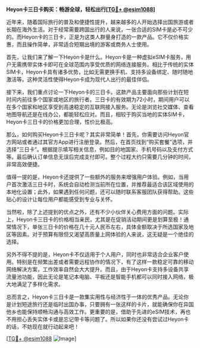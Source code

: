 **Heyon卡三日卡购买：畅游全球，轻松出行[[TG💪+ @esim1088](https://t.me/s/esim1088)]**

近年来，随着国际旅行的普及和便捷性提升，越来越多的人开始选择出国旅游或者长期在海外生活。对于经常需要跨国出行的人来说，一张合适的SIM卡是必不可少的。而Heyon卡的三日卡，正是为这类人群量身打造的一款产品。它不仅价格实惠，而且操作简单，非常适合短期出境的游客或商务人士使用。

首先，让我们来了解一下Heyon卡是什么。Heyon卡是一种虚拟eSIM卡服务，用户无需携带实体卡即可在全球范围内享受优质的网络连接服务。相比于传统的实体SIM卡，Heyon卡具有诸多优势，比如无需更换手机、支持多设备绑定、随时随地激活等。这种灵活性使得Heyon卡成为现代人出行的最佳伴侣。

接下来，我们重点讨论一下Heyon卡的三日卡。这款产品主要面向那些计划在短时间内前往多个国家或地区的旅行者。三日卡的有效期为72小时，期间用户可以在多个国家和地区享受到高速稳定的互联网接入服务。无论是浏览社交媒体、查看地图导航还是在线办公，都能轻松应对。而且，相较于购买当地的实体SIM卡，Heyon卡三日卡的价格更加合理，性价比极高。

那么，如何购买Heyon卡三日卡呢？其实非常简单！首先，你需要访问Heyon官方网站或者通过其官方App进行注册登录。然后，在首页找到“购买套餐”选项，并选择“三日卡”。根据提示填写相关信息，例如目的地国家、手机号码以及支付方式等。最后确认订单信息无误后完成支付即可。整个过程大约只需要几分钟的时间，非常高效便捷。

值得一提的是，Heyon卡还提供了一些额外的服务来增强用户体验。例如，当用户首次激活三日卡时，系统会自动检测当前所在位置，并推荐最适合该区域使用的本地化设置；此外，如果遇到任何问题，还可以随时联系客服团队获得帮助。这些贴心的设计让每位用户都能感受到专业与关怀。

当然啦，除了上述提到的优点之外，还有不少小伙伴关心费用方面的问题。实际上，Heyon卡三日卡的价格相当亲民，尤其是在促销活动期间更是划算至极！通常情况下，单张三日卡的价格在几十元人民币左右，具体金额取决于所选国家及地区等因素。对于预算有限但又渴望高质量上网体验的人来说，这无疑是一个绝佳的选择。

另外不得不提的是，Heyon卡不仅适用于个人用户，同时也非常适合企业客户使用。特别是在频繁出差或者需要远程协作的情况下，有了这样一款稳定可靠的移动网络解决方案，工作效率自然会大大提升。而且，由于Heyon卡支持多设备共享流量池功能，因此无论是笔记本电脑、平板还是智能手机都可以同时接入网络，极大地满足了多样化需求。

总而言之，Heyon卡三日卡是一款集实用性与经济性于一体的优秀产品。无论你是计划短途旅行还是临时出国办事，只要拥有一张这样的卡片，就能确保你在异国他乡也能保持顺畅沟通与高效工作。更重要的是，借助于先进的eSIM技术，再也不用担心丢失实体卡或是忘记带卡等问题了。所以如果你还没有尝试过Heyon卡的话，不妨现在就行动起来吧！

[[TG💪+ @esim1088](https://t.me/s/esim1088) ![Image](https://i.postimg.cc/4NQfJmqS/Snipaste-2025-05-13-00-14-12.png)]